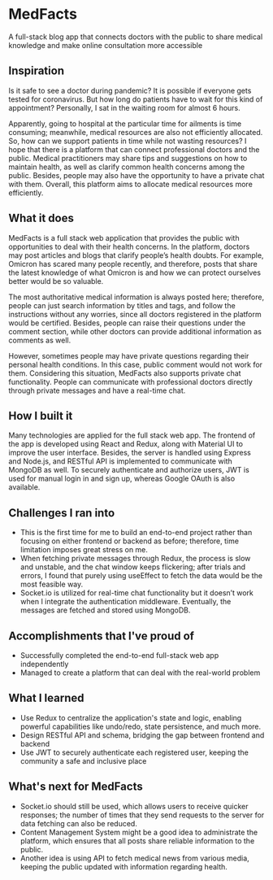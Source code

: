 # MedFacts
A full-stack blog app that connects doctors with the public to share medical knowledge and make online consultation more accessible

## Inspiration

Is it safe to see a doctor during pandemic? It is possible if everyone gets tested for coronavirus. But how long do patients have to wait for this kind of appointment? Personally, I sat in the waiting room for almost 6 hours. 

Apparently, going to hospital at the particular time for ailments is time consuming; meanwhile, medical resources are also not efficiently allocated. So, how can we support patients in time while not wasting resources? I hope that there is a platform that can connect professional doctors and the public. Medical practitioners may share tips and suggestions on how to maintain health, as well as clarify common health concerns among the public. Besides, people may also have the opportunity to have a private chat with them. Overall, this platform aims to allocate medical resources more efficiently.

## What it does
MedFacts is a full stack web application that provides the public with opportunities to deal with their health concerns. In the platform, doctors may post articles and blogs that clarify people’s health doubts. For example, Omicron has scared many people recently, and therefore, posts that share the latest knowledge of what Omicron is and how we can protect ourselves better would be so valuable. 

The most authoritative medical information is always posted here; therefore, people can just search information by titles and tags, and follow the instructions without any worries, since all doctors registered in the platform would be certified. Besides, people can raise their questions under the comment section, while other doctors can provide additional information as comments as well. 

However, sometimes people may have private questions regarding their personal health conditions. In this case, public comment would not work for them. Considering this situation, MedFacts also supports private chat functionality. People can communicate with professional doctors directly through private messages and have a real-time chat. 

## How I built it
Many technologies are applied for the full stack web app. The frontend of the app is developed using React and Redux, along with Material UI to improve the user interface. Besides, the server is handled using Express and Node.js, and RESTful API is implemented to communicate with MongoDB as well. To securely authenticate and authorize users, JWT is used for manual login in and sign up, whereas Google OAuth is also available. 

## Challenges I ran into
- This is the first time for me to build an end-to-end project rather than focusing on either frontend or backend as before; therefore, time limitation imposes great stress on me.
- When fetching private messages through Redux, the process is slow and unstable, and the chat window keeps flickering; after trials and errors, I found that purely using useEffect to fetch the data would be the most feasible way.
- Socket.io is utilized for real-time chat functionality but it doesn’t work when I integrate the authentication middleware. Eventually, the messages are fetched and stored using MongoDB. 

## Accomplishments that I've proud of
- Successfully completed the end-to-end full-stack web app independently
- Managed to create a platform that can deal with the real-world problem

## What I learned
- Use Redux to centralize the application's state and logic, enabling powerful capabilities like undo/redo, state persistence, and much more.
- Design RESTful API and schema, bridging the gap between frontend and backend
- Use JWT to securely authenticate each registered user, keeping the community a safe and inclusive place

## What's next for MedFacts
- Socket.io should still be used, which allows users to receive quicker responses; the number of times that they send requests to the server for data fetching can also be reduced. 
- Content Management System might be a good idea to administrate the platform, which ensures that all posts share reliable information to the public.
- Another idea is using API to fetch medical news from various media, keeping the public updated with information regarding health.

